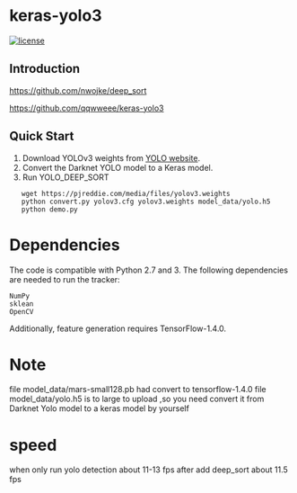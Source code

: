 # keras-yolo3

[![license](https://img.shields.io/github/license/mashape/apistatus.svg)](LICENSE)

## Introduction

  https://github.com/nwojke/deep_sort
  
  https://github.com/qqwweee/keras-yolo3

## Quick Start

1. Download YOLOv3 weights from [YOLO website](http://pjreddie.com/darknet/yolo/).
2. Convert the Darknet YOLO model to a Keras model.
3. Run YOLO_DEEP_SORT 

```
   wget https://pjreddie.com/media/files/yolov3.weights
   python convert.py yolov3.cfg yolov3.weights model_data/yolo.h5
   python demo.py
```

# Dependencies

The code is compatible with Python 2.7 and 3. The following dependencies are needed to run the tracker:

    NumPy
    sklean
    OpenCV

Additionally, feature generation requires TensorFlow-1.4.0.

# Note 
 file model_data/mars-small128.pb  had convert to tensorflow-1.4.0
 file model_data/yolo.h5 is to large to upload ,so you need convert it from Darknet Yolo model to a keras model by yourself
 
# speed
 when only run yolo detection about 11-13 fps
 after add deep_sort about 11.5 fps
 



